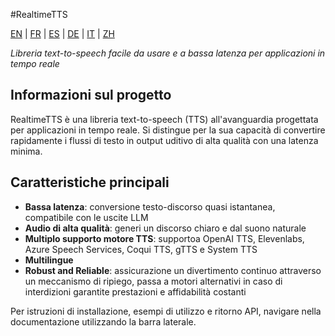 #RealtimeTTS

[EN](../en/index.md) | [FR](../fr/index.md) | [ES](../es/index.md) | [DE](../de/index.md) | [IT](../it/index.md) | [ZH](../zh/index.md)

*Libreria text-to-speech facile da usare e a bassa latenza per applicazioni in tempo reale*

## Informazioni sul progetto

RealtimeTTS è una libreria text-to-speech (TTS) all'avanguardia progettata per applicazioni in tempo reale. Si distingue per la sua capacità di convertire rapidamente i flussi di testo in output uditivo di alta qualità con una latenza minima.

## Caratteristiche principali

- **Bassa latenza**: conversione testo-discorso quasi istantanea, compatibile con le uscite LLM
- **Audio di alta qualità**: generi un discorso chiaro e dal suono naturale
- **Multiplo supporto motore TTS**: supportoa OpenAI TTS, Elevenlabs, Azure Speech Services, Coqui TTS, gTTS e System TTS
- **Multilingue**
- **Robust and Reliable**: assicurazione un divertimento continuo attraverso un meccanismo di ripiego, passa a motori alternativi in caso di interdizioni garantite prestazioni e affidabilità costanti

Per istruzioni di installazione, esempi di utilizzo e ritorno API, navigare nella documentazione utilizzando la barra laterale.
